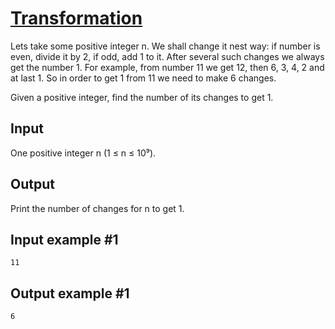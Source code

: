 # [Transformation](https://www.e-olymp.com/en/contests/9563/problems/83863)
Lets take some positive integer n. We shall change it nest way: if number is even, divide it by 2, if odd, add 1 to it. After several such changes we always get the number 1. For example, from number 11 we get 12, then 6, 3, 4, 2 and at last 1. So in order to get 1 from 11 we need to make 6 changes.

Given a positive integer, find the number of its changes to get 1.

## Input
One positive integer n (1 ≤ n ≤ 10⁹).

## Output
Print the number of changes for n to get 1.

## Input example #1
```
11
```

## Output example #1
```
6
```


